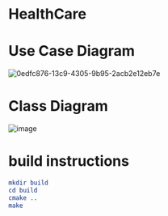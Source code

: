 # HealthCare
# Use Case Diagram
![0edfc876-13c9-4305-9b95-2acb2e12eb7e](https://github.com/user-attachments/assets/7d372a16-c77d-464d-96bf-ac5c62a3b179)

# Class Diagram
![image](https://github.com/user-attachments/assets/26dbae19-6ff1-4279-a4e7-4130d203188a)


# build instructions
```cmake
mkdir build
cd build
cmake ..
make
```
